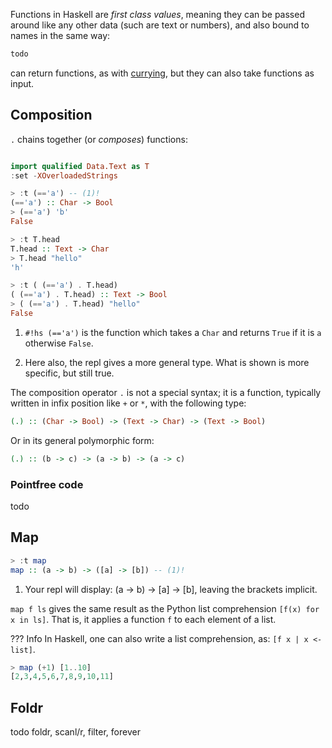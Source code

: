 Functions in Haskell are *first class values*, meaning they can be passed around like any other data (such are text or numbers), and also bound to names in the same way:

```hs title="repl example"
todo
```



can return functions, as with [currying](), 
    but they can also take functions as input.

## Composition

`.` chains together (or *composes*) functions:

```haskell title="repl example"

import qualified Data.Text as T
:set -XOverloadedStrings

> :t (=='a') -- (1)!
(=='a') :: Char -> Bool
> (=='a') 'b' 
False

> :t T.head 
T.head :: Text -> Char
> T.head "hello"
'h'

> :t ( (=='a') . T.head)
( (=='a') . T.head) :: Text -> Bool
> ( (=='a') . T.head) "hello"
False
```

1. `#!hs (=='a')` is the function which takes a `Char` and returns `True` if it is `a` otherwise `False`.

2. Here also, the repl gives a more general type. What is shown is more specific, but still true.



The composition operator `.` is not a special syntax; it is a function, typically written in infix position like `+` or `*`, with the following type:

```haskell
(.) :: (Char -> Bool) -> (Text -> Char) -> (Text -> Bool)
```

Or in its general polymorphic form:

```haskell
(.) :: (b -> c) -> (a -> b) -> (a -> c)
```

### Pointfree code

todo

## Map

```haskell
> :t map
map :: (a -> b) -> ([a] -> [b]) -- (1)!
```
1. Your repl will display: (a -> b) -> [a] -> [b], leaving the brackets implicit. 

`map f ls` gives the same result as the Python list comprehension `[f(x) for x in ls]`. That is, it applies a function `f` to each element of a list.

??? Info
    In Haskell, one can also write a list comprehension, as: `[f x | x <- list]`.


```haskell
> map (+1) [1..10]
[2,3,4,5,6,7,8,9,10,11]
```

## Foldr

todo foldr, scanl/r, filter, forever